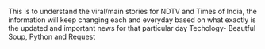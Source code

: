 This is to understand the viral/main stories for NDTV and Times of India, the information will keep changing each and everyday based on what exactly is the updated and important news for that particular day
Techology- Beautful Soup, Python and Request 
